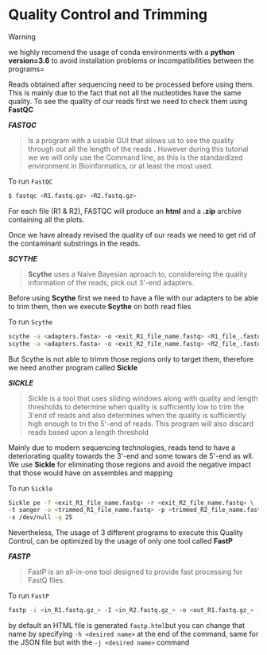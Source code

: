 # Quality Control and Trimming

>[!WARNING]
>we highly recomend the usage of conda environments with a **python version=3.6** to avoid installation problems or incompatibilities between the programs=

Reads obtained after sequencing need to be processed before using them. 
This is mainly due to the fact that not all the nucleotides have the same quality. To see the quality of our reads first we need to check them
using **FastQC**

**_FASTQC_**
> Is a program with a usable GUI that allows us to see the quality through out all the length of the reads . However during this tutorial we we will only use the
> Command line, as this is the standardized environment in Bioinformatics, or at least the most used.

To run ```FastQC```
```Bash
$ fastqc <R1.fastq.gz> <R2.fastq.gz>
```
For each file (R1 & R2), FASTQC will produce an **html** and a **.zip** archive containing all the plots.

Once we have already revised the quality of our reads we need to get rid of the contaminant substrings in the reads. 

_**SCYTHE**_
>**Scythe** uses a Naive Bayesian aproach to, considereing the quality information of the reads, pick out 3'-end adapters.

Before using **Scythe** first we need to have a file with our adapters to be able to trim them, then we execute **Scythe** on both read files

To run ```Scythe```
```Bash
scythe -a <adapters.fasta> -o <exit_R1_file_name.fastq> <R1_file_.fastq.gz>
scythe -a <adapters.fasta> -o <exit_R2_file_name.fastq> <R2_file_.fastq.gz>
```

But Scythe is not able to trimm those regions only to target them, therefore we need another program called **Sickle**

_**SICKLE**_

>Sickle is a tool that uses sliding windows along with quality and length thresholds to determine when quality is sufficiently low to trim the 3'end of reads
> and also determines when the quality is sufficiently high enough to tri the 5'-end of reads. This program will also discard reads based upon a length threshold

Mainly due to modern sequencing technologies, reads tend to have a deteriorating quality towards the 3'-end and some towars de 5'-end as wll.
We use **Sickle** for eliminating those regions and avoid the negative impact that those would have on assembles and mapping

To run ```Sickle```
```Bash
Sickle pe -f <exit_R1_file_name.fastq> -r <exit_R2_file_name.fastq> \ 
-t sanger -o <trimmed_R1_file_name.fastq> -p <trimmed_R2_file_name.fastq>\
-s /dev/null -q 25
```

Nevertheless, The usage of 3 different programs to execute this Quality Control, can be optimized by the usage of only one tool called **FastP**

_**FASTP**_
>FastP is an all-in-one tool designed to provide fast processing for FastQ files.

To run ```FastP```
```Bash
fastp -i <in_R1.fastq.gz_> -I <in_R2.fastq.gz_> -o <out_R1.fastq.gz_> -O <out_R2.fastq.gz_>
```

by default an HTML file is generated ```fastp.html```but you can change that name by specifying ```-h <desired name>``` at the end of the command, same for the JSON file
but with the ```-j <desired name>``` command
